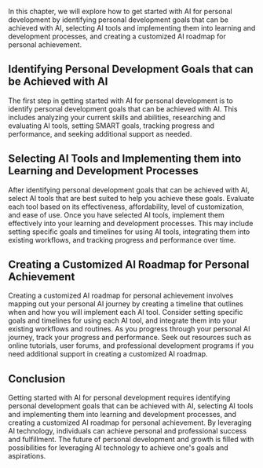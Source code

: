 

In this chapter, we will explore how to get started with AI for personal development by identifying personal development goals that can be achieved with AI, selecting AI tools and implementing them into learning and development processes, and creating a customized AI roadmap for personal achievement.

Identifying Personal Development Goals that can be Achieved with AI
-------------------------------------------------------------------

The first step in getting started with AI for personal development is to identify personal development goals that can be achieved with AI. This includes analyzing your current skills and abilities, researching and evaluating AI tools, setting SMART goals, tracking progress and performance, and seeking additional support as needed.

Selecting AI Tools and Implementing them into Learning and Development Processes
--------------------------------------------------------------------------------

After identifying personal development goals that can be achieved with AI, select AI tools that are best suited to help you achieve these goals. Evaluate each tool based on its effectiveness, affordability, level of customization, and ease of use. Once you have selected AI tools, implement them effectively into your learning and development processes. This may include setting specific goals and timelines for using AI tools, integrating them into existing workflows, and tracking progress and performance over time.

Creating a Customized AI Roadmap for Personal Achievement
---------------------------------------------------------

Creating a customized AI roadmap for personal achievement involves mapping out your personal AI journey by creating a timeline that outlines when and how you will implement each AI tool. Consider setting specific goals and timelines for using each AI tool, and integrate them into your existing workflows and routines. As you progress through your personal AI journey, track your progress and performance. Seek out resources such as online tutorials, user forums, and professional development programs if you need additional support in creating a customized AI roadmap.

Conclusion
----------

Getting started with AI for personal development requires identifying personal development goals that can be achieved with AI, selecting AI tools and implementing them into learning and development processes, and creating a customized AI roadmap for personal achievement. By leveraging AI technology, individuals can achieve personal and professional success and fulfillment. The future of personal development and growth is filled with possibilities for leveraging AI technology to achieve one's goals and aspirations.
